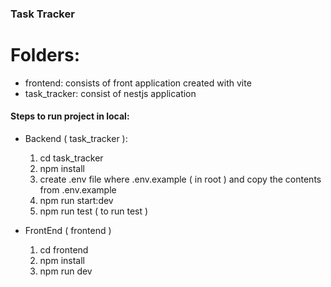 ### Task Tracker

# Folders:
- frontend: consists of front application created with vite
- task_tracker: consist of nestjs application

#### Steps to run project in local:
- Backend ( task_tracker ):
  1. cd task_tracker
  2. npm install
  3. create .env file where .env.example ( in root ) and copy the contents from .env.example
  4. npm run start:dev
  5. npm run test ( to run test )

- FrontEnd ( frontend )
  1. cd frontend
  2. npm install
  3. npm run dev
